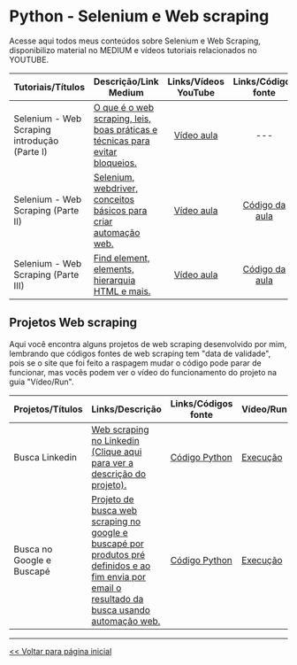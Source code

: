 # Python - Selenium e Web scraping
Acesse aqui todos meus conteúdos sobre Selenium e Web Scraping, disponibilizo material no MEDIUM e vídeos tutoriais relacionados no YOUTUBE.

| Tutoriais/Títulos    | Descrição/Link Medium  | Links/Vídeos YouTube | Links/Códigos fonte |
| --- | --- | :---: | :---: |
| Selenium - Web Scraping introdução (Parte I) | [O que é o web scraping, leis, boas práticas e técnicas para evitar bloqueios.](https://medium.com/@dev.daniel.amorim/python-selenium-web-scraping-i-2754b4fe94cb) | [Vídeo aula](https://youtu.be/Nbr0mB70-MI) | --- |
| Selenium - Web Scraping (Parte II) | [Selenium, webdriver, conceitos básicos para criar automação web.](https://medium.com/@dev.daniel.amorim/python-selenium-web-scraping-ii-8a7c20d85c65) | [Vídeo aula](https://youtu.be/SdN0VzICR4Y) | [Código da aula](https://github.com/dev-daniel-amorim/Topico-Selenium_e_WS/blob/main/Selenium-A2/main.py) |
| Selenium - Web Scraping (Parte III) | [Find element, elements, hierarquia HTML e mais.](https://medium.com/@dev.daniel.amorim/selenium-web-scraping-parte-iii-4478a07e0afa) | [Vídeo aula](https://youtu.be/v9w31PUcq74) | [Código da aula](https://github.com/dev-daniel-amorim/Topico-Selenium_e_WS/blob/main/Selenium-A3/main.py) |

## Projetos Web scraping
Aqui você encontra alguns projetos de web scraping desenvolvido por mim, lembrando que códigos fontes de web scraping tem "data de validade", pois se o site que foi feito a raspagem mudar o código pode parar de funcionar, mas vocês podem ver o vídeo do funcionamento do projeto na guia "Vídeo/Run".

| Projetos/Títulos  | Links/Descrição | Links/Códigos fonte | Vídeo/Run |
| --- | --- | --- | --- |
| Busca Linkedin | [Web scraping no Linkedin (Clique aqui para ver a descrição do projeto).](https://github.com/dev-daniel-amorim/WS-Projeto-Busca-Linkedin/blob/main/README.md)  | [Código Python](https://github.com/dev-daniel-amorim/WS-Projeto-Busca-Linkedin/blob/main/main.py) | [Execução](https://youtu.be/nVoZQ7cJGXI) |
| Busca no Google e Buscapé | [Projeto de busca web scraping no google e buscapé por produtos pré definidos e ao fim envia por email o resultado da busca usando automação web.](https://github.com/dev-daniel-amorim/WS---Projeto-Google-e-Buscape)  | [Código Python](https://github.com/dev-daniel-amorim/WS---Projeto-Google-e-Buscape/blob/main/DS-Automacao_web.ipynb) | [Execução](https://youtu.be/4MNhWCrSUuk) |


<hr>

[<< Voltar para página inicial](https://github.com/dev-daniel-amorim)
